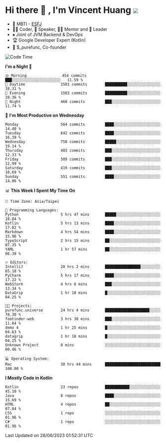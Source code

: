 # Hi there 👋 , I'm Vincent Huang ![](https://komarev.com/ghpvc/?username=Jian-Min-Huang)
- 👀 MBTI - [ESFJ](https://www.16personalities.com/esfj-personality)
- 👨‍💻 Coder, 🎤 Speaker, 👨‍🏫 Mentor and 🚀 Leader
- ♠️ Joint of JVM Backend & DevOps
- 🏆 Google Developer Expert (Kotlin)
- 💼 $_purefunc, Co-founder

<!--START_SECTION:waka-->
![Code Time](http://img.shields.io/badge/Code%20Time-2%2C217%20hrs%2026%20mins-blue)

**I'm a Night 🦉** 

```text
🌞 Morning                454 commits         ███░░░░░░░░░░░░░░░░░░░░░░   11.59 % 
🌆 Daytime                1501 commits        ██████████░░░░░░░░░░░░░░░   38.31 % 
🌃 Evening                1503 commits        ██████████░░░░░░░░░░░░░░░   38.36 % 
🌙 Night                  460 commits         ███░░░░░░░░░░░░░░░░░░░░░░   11.74 % 
```
📅 **I'm Most Productive on Wednesday** 

```text
Monday                   564 commits         ████░░░░░░░░░░░░░░░░░░░░░   14.40 % 
Tuesday                  642 commits         ████░░░░░░░░░░░░░░░░░░░░░   16.39 % 
Wednesday                750 commits         █████░░░░░░░░░░░░░░░░░░░░   19.14 % 
Thursday                 483 commits         ███░░░░░░░░░░░░░░░░░░░░░░   12.33 % 
Friday                   509 commits         ███░░░░░░░░░░░░░░░░░░░░░░   12.99 % 
Saturday                 419 commits         ███░░░░░░░░░░░░░░░░░░░░░░   10.69 % 
Sunday                   551 commits         ████░░░░░░░░░░░░░░░░░░░░░   14.06 % 
```


📊 **This Week I Spent My Time On** 

```text
🕑︎ Time Zone: Asia/Taipei

💬 Programming Languages: 
Python                   5 hrs 47 mins       █████░░░░░░░░░░░░░░░░░░░░   18.84 % 
Kotlin                   5 hrs 13 mins       ████░░░░░░░░░░░░░░░░░░░░░   17.02 % 
Markdown                 4 hrs 54 mins       ████░░░░░░░░░░░░░░░░░░░░░   15.96 % 
TypeScript               2 hrs 15 mins       ██░░░░░░░░░░░░░░░░░░░░░░░   07.35 % 
YAML                     1 hr 57 mins        ██░░░░░░░░░░░░░░░░░░░░░░░   06.38 % 

🔥 Editors: 
IntelliJ                 20 hrs 2 mins       ████████████████░░░░░░░░░   65.18 % 
PyCharm                  5 hrs 17 mins       ████░░░░░░░░░░░░░░░░░░░░░   17.22 % 
WebStorm                 4 hrs 6 mins        ███░░░░░░░░░░░░░░░░░░░░░░   13.34 % 
DataGrip                 1 hr 18 mins        █░░░░░░░░░░░░░░░░░░░░░░░░   04.25 % 

🐱‍💻 Projects: 
purefunc.universe        24 hrs 4 mins       ████████████████████░░░░░   78.30 % 
footinder-web            3 hrs 38 mins       ███░░░░░░░░░░░░░░░░░░░░░░   11.84 % 
demo 4                   1 hr 25 mins        █░░░░░░░░░░░░░░░░░░░░░░░░   04.63 % 
datagrip                 1 hr 18 mins        █░░░░░░░░░░░░░░░░░░░░░░░░   04.25 % 
Unknown Project          8 mins              ░░░░░░░░░░░░░░░░░░░░░░░░░   00.46 % 

💻 Operating System: 
Mac                      30 hrs 44 mins      █████████████████████████   100.00 % 
```

**I Mostly Code in Kotlin** 

```text
Kotlin                   23 repos            ███████████░░░░░░░░░░░░░░   45.10 % 
Java                     8 repos             ████░░░░░░░░░░░░░░░░░░░░░   15.69 % 
HTML                     4 repos             ██░░░░░░░░░░░░░░░░░░░░░░░   07.84 % 
CSS                      1 repo              ░░░░░░░░░░░░░░░░░░░░░░░░░   01.96 % 
C#                       1 repo              ░░░░░░░░░░░░░░░░░░░░░░░░░   01.96 % 
```




 Last Updated on 28/06/2023 01:52:31 UTC
<!--END_SECTION:waka-->
